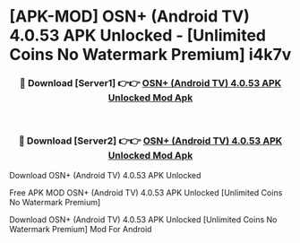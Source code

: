 # [APK-MOD] OSN+ (Android TV) 4.0.53 APK Unlocked - [Unlimited Coins No Watermark Premium] i4k7v



<div align="center">
<h3>🔴 Download [Server1] 👉👉 <a href="https://momento.my/?title=OSN+_(Android_TV)_4.0.53_APK_Unlocked">OSN+ (Android TV) 4.0.53 APK Unlocked Mod Apk</a></h3><br>

<h3>🔴 Download [Server2] 👉👉 <a href="https://momento.my/?title=OSN+_(Android_TV)_4.0.53_APK_Unlocked">OSN+ (Android TV) 4.0.53 APK Unlocked Mod Apk</a></h3>
</div>



Download OSN+ (Android TV) 4.0.53 APK Unlocked 

Free APK MOD OSN+ (Android TV) 4.0.53 APK Unlocked [Unlimited Coins No Watermark Premium]

Download OSN+ (Android TV) 4.0.53 APK Unlocked [Unlimited Coins No Watermark Premium] Mod For Android
